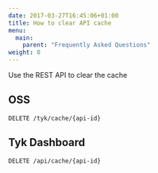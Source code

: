 ```yaml
---
date: 2017-03-27T16:45:06+01:00
title: How to clear API cache
menu:
  main:
    parent: "Frequently Asked Questions"
weight: 0 
---
```


Use the REST API to clear the cache

## OSS

```
DELETE /tyk/cache/{api-id}
```

## Tyk Dashboard

```
DELETE /api/cache/{api-id}
```
